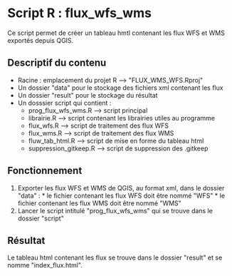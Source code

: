 # Script R : flux_wfs_wms

Ce script permet de créer un tableau hmtl contenant les flux WFS et WMS exportés depuis QGIS.

## Descriptif du contenu

* Racine : emplacement du projet R --> "FLUX_WMS_WFS.Rproj"
* Un dossier "data" pour le stockage des fichiers xml contenant les flux
* Un dossier "result" pour le stockage du résultat
* Un dosssier script qui contient :
  * prog_flux_wfs_wms.R --> script principal
  * librairie.R --> script contenant les librairies utiles au programme
  * flux_wfs.R --> script de traitement des flux WFS
  * flux_wms.R --> script de traitement des flux WMS
  * fluw_tab_html.R --> script de mise en forme du tableau html
  * suppression_gitkeep.R --> script de suppression des .gitkeep

## Fonctionnement

1. Exporter les flux WFS et WMS de QGIS, au format xml, dans le dossier "data" :
       * le fichier contenant les flux WFS doit être nommé "WFS"
       * le fichier contenant les flux WMS doit être nommé "WMS"
2. Lancer le script intitulé "prog_flux_wfs_wms" qui se trouve dans le dossier "script"

## Résultat

Le tableau html contenant les flux se trouve dans le dossier "result" et se nomme "index_flux.html".
